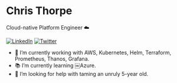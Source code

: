 # Chris Thorpe

Cloud-native Platform Engineer :cloud:

[![LinkedIn](https://img.shields.io/badge/Chris_Thorpe--black?style=social&logo=linkedin)](http://linkedin.com/in/chris-thorpe-38535919)
[![Twitter](https://img.shields.io/twitter/follow/chris_j_thorpe?style=social&label=@chris_j_thorpe)](http://twitter.com/chris_j_thorpe)

- 🔭 I’m currently working with AWS, Kubernetes, Helm, Terraform, Prometheus, Thanos, Grafana.
- :books: I’m currently learning ￼Azure.
- 🤔 I’m looking for help with taming an unruly 5-year old.

